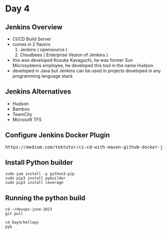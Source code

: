 # Day 4

## Jenkins Overview
- CI/CD Build Server
- comes in 2 flavors
  1. Jenkins ( opensource )
  2. Cloudbees ( Enterprise Vesion of Jenkins )
- this was developed Kosuke Kavaguchi, he was former Sun Microsystems employee, he developed this tool in the name Hudson
- developed in Java but Jenkins can be used in projects developed in any programming language stack

## Jenkins Alternatives
- Hudson
- Bamboo
- TeamCity
- Microsoft TFS

## Configure Jenkins Docker Plugin
<pre>
https://medium.com/tektutor/ci-cd-with-maven-github-docker-jenkins-aca28c252fec
</pre>

## Install Python builder
```
sudo yum install -y python3-pip
sudo pip3 install pybuilder
sudo pip3 install coverage
```

## Running the python build 
```
cd ~/devops-june-2023
git pull

cd Day4/hellopy
pyb
```

